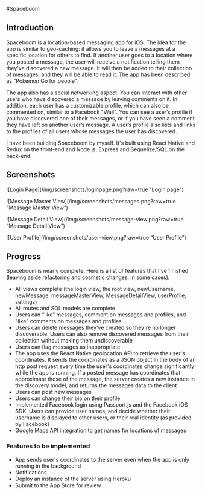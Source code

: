 #Spaceboom

## Introduction
Spaceboom is a location-based messaging app for iOS. The idea for the app is similar to geo-caching: it allows you to leave a messages at a specific location for others to find. If another user goes to a location where you posted a message, the user will receive a notification telling them they’ve discovered a new message. It will then be added to their collection of messages, and they will be able to read it. The app has been described as “Pokémon Go for people”.

The app also has a social networking aspect. You can interact with other users who have discovered a message by leaving comments on it. In addition, each user has a customizable profile, which can also be commented on, similar to a Facebook "Wall". You can see a user’s profile if you have discovered one of their messages, or if you have seen a comment they have left on another user’s message. A user’s profile also lists and links to the profiles of all users whose messages the user has discovered.

I have been building Spaceboom by myself. It's built using React Native and Redux on the front-end and Node.js, Express and Sequelize/SQL on the back-end.

## Screenshots

![Login Page](/img/screenshots/loginpage.png?raw=true “Login page”)

![Message Master View](/img/screenshots/messages.png?raw=true “Message Master View”)

![Message Detail View](/img/screenshots/message-view.png?raw=true “Message Detail View”)

![User Profile](/img/screenshots/user-view.png?raw=true “User Profile”)

## Progress

Spaceboom is nearly complete. Here is a list of features that I’ve finished (leaving aside refactoring and cosmetic changes, in some cases):

- All views complete (the login view, the root view, newUsername, newMessage, messageMasterView, MessageDetailView, userProfile, settings)
- All routes and SQL models are complete
- Users can “like” messages, comment on messages and profiles, and "like" comments on messages and profiles
- Users can delete messages they've created so they're no longer discoverable. Users can also remove discovered messages from their collection without making them undiscoverable
- Users can flag messages as inappropriate
- The app uses the React Native geolocation API to retrieve the user's coordinates. It sends the coordinates as a JSON object in the body of an http post request every time the user's coordinates change significantly while the app is running. If a posted message has coordinates that approximate those of the message, the server creates a new instance in the discovery model, and returns the messages data to the client
- Users can post new messages
- Users can change their bio on their profile
- Implemented Facebook login using Passport.js and the Facebook iOS SDK. Users can provide user names, and decide whether their username is displayed to other users, or their real identity (as provided by Facebook)
- Google Maps API integration to get names for locations of messages

### Features to be implemented

- App sends user's coordinates to the server even when the app is only running in the background
- Notifications
- Deploy an instance of the server using Heroku
- Submit to the App Store for review











